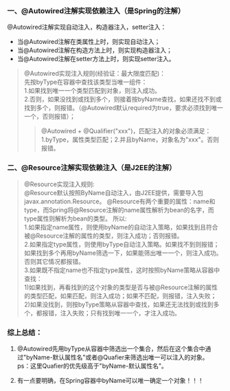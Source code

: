 ### 一、@Autowired注解实现依赖注入（是Spring的注解）
@Autowired注解实现自动注入，构造器注入，setter注入：
- 当@Autowired注解在类属性上时，则实现自动注入；  
- 当@Autowired注解在构造方法上时，则实现构造器注入；
- 当@Autowired注解在setter方法上时，则实现setter注入。  

> @Autowired实现注入规则(经验证：最大限度匹配)：  
> 先按byType在容器中查找该类型当唯一组件：  
> 1.如果找到唯一一个类型匹配到对象，则注入成功。  
> 2.否则，如果没找到或找到多个，则接着按byName查找，如果还找不到或找到多个，则报错。（@Autowired默认required为true，要求必须找到唯一一个，否则报错）；
>> @Autowired + @Qualifier("xxx")，匹配注入的对象必须满足：1.byType，属性类型匹配；2.并且byName，对象名为"xxx"。否则报错。  


### 二、@Resource注解实现依赖注入（是J2EE的注解）
> @Resource实现注入规则:  
> @Resource默认按照ByName自动注入，由J2EE提供，需要导入包javax.annotation.Resource。
> @Resource有两个重要的属性：name和type，而Spring将@Resource注解的name属性解析为bean的名字，而type属性则解析为bean的类型。
> 所以:  
> 1.如果指定name属性，则使用byName的自动注入策略，如果找到且符合被@Resource注解的属性的类型，则注入成功；否则报错。    
> 2.如果指定type属性，则使用byType自动注入策略。如果找不到则报错；如果找到多个再用byName筛选一下，如果能筛出唯一一个，则注入成功。否则其它情况都报错。    
> 3.如果既不指定name也不指定type属性，这时按照byName策略从容器中查找：  
> 1)如果找到，再看找到的这个对象的类型是否与被@Resource注解的属性的类型匹配，如果匹配，则注入成功；如果不匹配，则报错，注入失败；  
> 2)如果没找到，则按byType策略从容器中查找，如果还无法找到或找到多个，都报错，注入失败；只有找到唯一一个，才注入成功。  
 


### 综上总结：
1. @Autowired先用byType从容器中筛选出一个集合，然后在这个集合中通过"byName-默认属性名"或者@Quafier来筛选出唯一可以注入的对象。  
ps：这里Quafier的优先级高于"byName-默认属性名"。

2. 有一点要明确，在Spring容器中byName可以唯一确定一个对象！！！  


